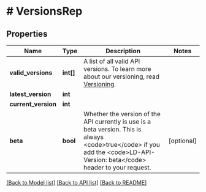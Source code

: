 # # VersionsRep

## Properties

Name | Type | Description | Notes
------------ | ------------- | ------------- | -------------
**valid_versions** | **int[]** | A list of all valid API versions. To learn more about our versioning, read [Versioning](https://apidocs.launchdarkly.com/#section/Overview/Versioning). |
**latest_version** | **int** |  |
**current_version** | **int** |  |
**beta** | **bool** | Whether the version of the API currently is use is a beta version. This is always &lt;code&gt;true&lt;/code&gt; if you add the &lt;code&gt;LD-API-Version: beta&lt;/code&gt; header to your request. | [optional]

[[Back to Model list]](../../README.md#models) [[Back to API list]](../../README.md#endpoints) [[Back to README]](../../README.md)
